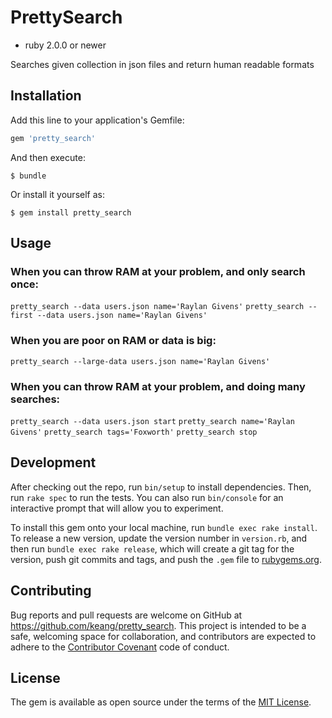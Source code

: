 # PrettySearch
- ruby 2.0.0 or newer

Searches given collection in json files and return human readable formats

## Installation

Add this line to your application's Gemfile:

```ruby
gem 'pretty_search'
```

And then execute:

    $ bundle

Or install it yourself as:

    $ gem install pretty_search

## Usage

### When you can throw RAM at your problem, and only search once:
`pretty_search --data users.json name='Raylan Givens'`
`pretty_search --first --data users.json name='Raylan Givens'`

### When you are poor on RAM or data is big:
`pretty_search --large-data users.json name='Raylan Givens'`

### When you can throw RAM at your problem, and doing many searches:
`pretty_search --data users.json start`
`pretty_search name='Raylan Givens'`
`pretty_search tags='Foxworth'`
`pretty_search stop`

## Development

After checking out the repo, run `bin/setup` to install dependencies. Then, run `rake spec` to run the tests. You can also run `bin/console` for an interactive prompt that will allow you to experiment.

To install this gem onto your local machine, run `bundle exec rake install`. To release a new version, update the version number in `version.rb`, and then run `bundle exec rake release`, which will create a git tag for the version, push git commits and tags, and push the `.gem` file to [rubygems.org](https://rubygems.org).

## Contributing

Bug reports and pull requests are welcome on GitHub at https://github.com/keang/pretty_search. This project is intended to be a safe, welcoming space for collaboration, and contributors are expected to adhere to the [Contributor Covenant](http://contributor-covenant.org) code of conduct.


## License

The gem is available as open source under the terms of the [MIT License](http://opensource.org/licenses/MIT).

